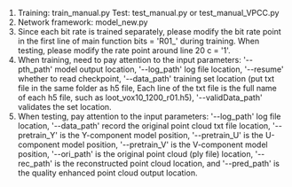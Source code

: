 1. Training: train_manual.py
Test: test_manual.py or test_manual_VPCC.py
2. Network framework: model_new.py
3. Since each bit rate is trained separately, please modify the bit rate point in the first line of main function bits = 'R01_' during training.
When testing, please modify the rate point around line 20 c = '1'.
4. When training, need to pay attention to the input parameters: '--pth_path' model output location, '--log_path' log file location,
'--resume' whether to read checkpoint, '--data_path' training set location (put txt file in the same folder as h5 file,
Each line of the txt file is the full name of each h5 file, such as loot_vox10_1200_r01.h5), '--validData_path' validates the set location.
5. When testing, pay attention to the input parameters: '--log_path' log file location, '--data_path' record the original point cloud txt file location,
'--pretrain_Y' is the Y-component model position, '--pretrain_U' is the U-component model position, '--pretrain_V' is the V-component model position,
'--ori_path' is the original point cloud (ply file) location, '--rec_path' is the reconstructed point cloud location, and '--pred_path' is the quality enhanced point cloud output location.
